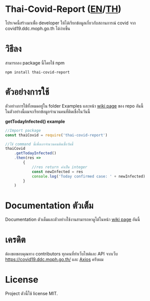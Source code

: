 # Thai-Covid-Report ([EN](https://github.com/RealFilllykung/Thai-Covid-Report/blob/main/README.md)/[TH](https://github.com/RealFilllykung/Thai-Covid-Report/blob/main/README.th.md))
โปรเจคนี้สร้างมาเพื่่อ developer ให้ได้เรียกข้อมูลเกี่ยวกับสถานการณ์ covid จาก covid19.ddc.moph.go.th ได้ง่ายขึ้น
# วิธีลง
สามารถลง package นี้โดยใช้ npm
```
npm install thai-covid-report
```
# ตัวอย่างการใช้
ตัวอย่างการใช้ทั้งหมดอยู่ใน folder Examples และหน้า [wiki page](https://github.com/RealFilllykung/Thai-Covid-Report/wiki) ของ repo อันนี้\
ในตัวอย่างนี้ผมจะเรียกข้อมูลจำนวนคนที่ติดเชื่อในวันนี้

**getTodayInfected() example**
```javascript
//Import package
const thaiCovid = require('thai-covid-report')

//ใช้ command นี้เพื่อเอาจำนวนคนติดเชื้อวันนี้
thaiCovid
    .getTodayInfected()
    .then(res => 
        {
            //res return ค่าเป็น integer
            const newInfected = res
            console.log('Today confirmed case: ' + newInfected)
        }
    )
```
# Documentation ตัวเต็ม
Documentation ตัวเต็มและตัวอย่างใช้งานสามารถหาดูได้ในหน้า [wiki page](https://github.com/RealFilllykung/Thai-Covid-Report/wiki) อันนี้
# เครดิต
ต้องขอขอบคุณทาง contributors ทุกคนที่ทำเว็บไซต์และ API จากเว็บ https://covid19.ddc.moph.go.th/ และ [Axios](https://github.com/axios/axios) ครับผม
# License
Project ตัวนี้ใช้ license MIT.